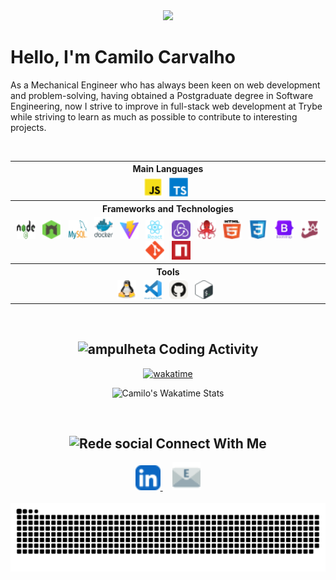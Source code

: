 <div align="center">
  <img src="https://capsule-render.vercel.app/api?type=waving&color=gradient&height=250&section=header&text=Camilo%20Carvalho&animation=scaleIn&fontSize=70&fontAlignY=35&desc=%20Jr%20Full%20Stack%20Developer%20">
</div>

<h1>
  Hello, I'm Camilo Carvalho
</h1>
<p>As a Mechanical Engineer who has always been keen on web development and problem-solving, having obtained a Postgraduate degree in Software Engineering, now I strive to improve in full-stack web development at Trybe while striving to learn as much as possible to contribute to interesting projects.</p>
<br>

<div align="center">
  <p align="center">
    <table align="center">
      <tr align="center">
        <th>Main Languages</th>
      </tr>
      <tr>
        <td align="center">
          <img title="javascript" src="img/vscode-icons--file-type-js-official.svg" width="30" height="30"/> &nbsp;
          <img title="typescript" src="img/devicon--typescript.svg" width="30" height="30"/> &nbsp;
        </td>
      </tr>
      <tr align="center">
        <th>Frameworks and Technologies</th>
      </tr>
      <tr align="center">
        <td>
          <img title="nodejs" src="img/logos--nodejs.svg" width="30" height="30"/> &nbsp;
          <img title="nodemon" src="img//logos--nodemon.svg" width="30" height="30"/> &nbsp;
          <img title="mysql" src="img/logos--mysql.svg" width="30" height="30"/> &nbsp;
          <img title="docker" src="img/devicon--docker-wordmark.svg" width="30" height="35"/> &nbsp;
          <img title="vitest" src="img/logos--vitejs.svg" width="30" height="30"/> &nbsp;
          <img title="react" src="img/devicon--react-wordmark.svg" width="30" height="30"/> &nbsp;
          <img title="redux" src="img/skill-icons--redux.svg" width="30" height="30"/> &nbsp;
          <img title="react testing library" src="img/logos--testing-library.svg" width="30" height="30"/> &nbsp;
          <img title="html" src="img/logos--html-5.svg" width="30" height="30"/> &nbsp;
          <img title="css" src="img/devicon--css3.svg" width="30" height="30"/> &nbsp;
          <img title="bootstrap" src="img/devicon--bootstrap-wordmark.svg" width="30" height="30"/> &nbsp;
          <img title="jest" src="img/logos--jest.svg" width="30" height="30"/> &nbsp;
          <img title="git" src="img/devicon--git.svg" width="30" height="30"/> &nbsp;
          <img title="npm" src="img/logos--npm-icon.svg" width="30" height="30"/> &nbsp;
        </td>
      </tr>
      <tr align="center">
        <th>Tools</th>
      </tr>
      <tr align="center">
        <td>
          <img title="linux" src="img/logos--linux-tux.svg" width="30" height="30"/> &nbsp;
          <img title="vscode" src="img/devicon--vscode-wordmark.svg" width="30" height="30"/> &nbsp;
          <img title="github" src="img/skill-icons--github-light.svg" width="30" height="30"/> &nbsp;
          <img title="bash" src="img/logos--bash-icon.svg" width="30" height="30"/> &nbsp;
        </td>
      </tr>
    </table>
  </p>
</div>

<br>

<div align="center">
  <h2> 
    <img src="https://github.com/CamiloACarvalho/CamiloACarvalho/assets/111397870/84cce8c3-31e6-42ee-86e5-2d54391888ee" alt="ampulheta" width="25">
    Coding Activity 
  </h2>

  [![wakatime](https://wakatime.com/badge/user/3c73f47e-58e6-43a1-8029-aa85bb7a7fb5.svg)](https://wakatime.com/@3c73f47e-58e6-43a1-8029-aa85bb7a7fb5)
    
  ![Camilo's Wakatime Stats](https://github-readme-stats.vercel.app/api/wakatime?username=CamiloACarvalho&layout=compact)
    
</div>
<br>

<h2 align="center">
  <img src="https://github.com/CamiloACarvalho/CamiloACarvalho/assets/111397870/dabcbe1c-8fa5-4bbe-9be6-284dd55057d1" alt="Rede social" width="25">
  Connect With Me
</h2>
<div align="center">
    <a href="https://www.linkedin.com/in/camiloaugustocarvalho/">
        <img title="linkedin" src="img/skill-icons--linkedin.svg"width="40" height="40" space/>
    </a>
  &nbsp;
  &nbsp;
    <a href="mailto:camilo.carvalho@engenharia.ufjf.br">
        <img title="email" src="img/fxemoji--email.svg" width="45" height="45">
    </a> 
</div>

<br>
<div align="center">
    <img src="https://github.com/CamiloACarvalho/CamiloACarvalho/blob/output/github-contribution-grid-snake.svg" alt="snake eating commit" />
</div>

